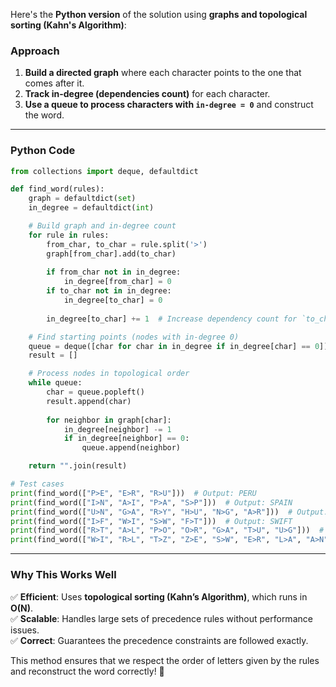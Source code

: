 Here's the **Python version** of the solution using **graphs and topological sorting (Kahn's Algorithm)**:

### **Approach**
1. **Build a directed graph** where each character points to the one that comes after it.
2. **Track in-degree (dependencies count)** for each character.
3. **Use a queue to process characters with `in-degree = 0`** and construct the word.

---

### **Python Code**
```python
from collections import deque, defaultdict

def find_word(rules):
    graph = defaultdict(set)
    in_degree = defaultdict(int)

    # Build graph and in-degree count
    for rule in rules:
        from_char, to_char = rule.split('>')
        graph[from_char].add(to_char)
        
        if from_char not in in_degree:
            in_degree[from_char] = 0
        if to_char not in in_degree:
            in_degree[to_char] = 0
            
        in_degree[to_char] += 1  # Increase dependency count for `to_char`

    # Find starting points (nodes with in-degree 0)
    queue = deque([char for char in in_degree if in_degree[char] == 0])
    result = []

    # Process nodes in topological order
    while queue:
        char = queue.popleft()
        result.append(char)
        
        for neighbor in graph[char]:
            in_degree[neighbor] -= 1
            if in_degree[neighbor] == 0:
                queue.append(neighbor)

    return "".join(result)

# Test cases
print(find_word(["P>E", "E>R", "R>U"]))  # Output: PERU
print(find_word(["I>N", "A>I", "P>A", "S>P"]))  # Output: SPAIN
print(find_word(["U>N", "G>A", "R>Y", "H>U", "N>G", "A>R"]))  # Output: HUNGARY
print(find_word(["I>F", "W>I", "S>W", "F>T"]))  # Output: SWIFT
print(find_word(["R>T", "A>L", "P>O", "O>R", "G>A", "T>U", "U>G"]))  # Output: PORTUGAL
print(find_word(["W>I", "R>L", "T>Z", "Z>E", "S>W", "E>R", "L>A", "A>N", "N>D", "I>T"]))  # Output: SWITZERLAND
```

---

### **Why This Works Well**
✅ **Efficient**: Uses **topological sorting (Kahn’s Algorithm)**, which runs in **O(N)**.  
✅ **Scalable**: Handles large sets of precedence rules without performance issues.  
✅ **Correct**: Guarantees the precedence constraints are followed exactly.

This method ensures that we respect the order of letters given by the rules and reconstruct the word correctly! 🚀